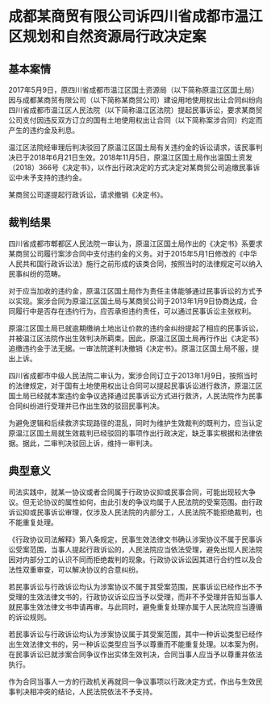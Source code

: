 # 成都某商贸有限公司诉四川省成都市温江区规划和自然资源局行政决定案



## 基本案情

2017年5月9日，原四川省成都市温江区国土资源局（以下简称原温江区国土局）因与成都某商贸有限公司（以下简称某商贸公司）建设用地使用权出让合同纠纷向四川省成都市温江区人民法院（以下简称温江区法院）提起民事诉讼，要求某商贸公司支付因违反双方订立的国有土地使用权出让合同（以下简称案涉合同）约定而产生的违约金及利息。

温江区法院经审理后判决驳回了原温江区国土局有关违约金的诉讼请求，该民事判决已于2018年6月21日生效。2018年11月5日，原温江区国土局作出温国土资发（2018）366号《决定书》，以作出行政决定的方式决定对某商贸公司追缴民事诉讼中未予支持的违约金。

某商贸公司遂提起行政诉讼，请求撤销《决定书》。

## 裁判结果

四川省成都市郫都区人民法院一审认为，原温江区国土局作出的《决定书》系要求某商贸公司履行案涉合同中支付违约金的义务。对于2015年5月1日修改的《中华人民共和国行政诉讼法》施行之前形成的该类合同，按照当时的法律规定可以纳入民事纠纷的范畴。

对于应当加收的违约金，原温江区国土局作为责任主体能够通过民事诉讼的方式予以实现。案涉合同为原温江区国土局与某商贸公司于2013年1月9日协商达成，合同履行中是否存在违约行为，应否承担违约责任，可以通过民事诉讼主张权利。

原温江区国土局已就逾期缴纳土地出让价款的违约金纠纷提起了相应的民事诉讼，并被温江区法院作出生效判决所羁束。因此，原温江区国土局再行作出《决定书》追缴违约金于法无据。一审法院遂判决撤销《决定书》。原温江区国土局不服，提出上诉。

四川省成都市中级人民法院二审认为，案涉合同订立于2013年1月9日，按照当时的法律规定，对于国有土地使用权出让合同可以提起民事诉讼进行救济，原温江区国土局已经就本案违约金争议选择通过民事诉讼方式进行救济，人民法院作为民事合同纠纷进行受理并已作出生效的驳回民事判决。

为避免逻辑和后续救济实现路径的混乱，同时为维护生效裁判的既判力，应当认定原温江区国土局就生效裁判已经驳回的事项作出行政决定，缺乏事实根据和法律依据。据此，二审判决驳回上诉，维持一审判决。

## 典型意义

司法实践中，就某一协议或者合同属于行政协议抑或民事合同，可能出现较大争议。但无论协议的属性如何，由此引发的争议均属于人民法院的受案范围。由行政诉讼抑或民事诉讼审理，仅涉及人民法院的内部分工，人民法院不能拒绝裁判，也不能重复处理。

《行政协议司法解释》第八条规定，民事生效法律文书确认涉案协议不属于民事诉讼受案范围，当事人提起行政诉讼的，人民法院应当依法受理，避免出现人民法院因对内部分工的认识不同而拒绝裁判的现象。行政协议诉讼因其进行合约性以及合法性双重审查，可以解决协议的合意纠纷。

若民事诉讼与行政诉讼均认为涉案协议不属于其受案范围，民事诉讼已经作出不予受理的生效法律文书的，行政协议诉讼应当予以受理，而非不予受理并告知当事人就民事生效法律文书申请再审。与此同时，避免重复处理亦属于人民法院应当遵循的诉讼规则。

若民事诉讼与行政诉讼均认为涉案协议属于其受案范围，其中一种诉讼类型已经作出生效法律文书的，另一种诉讼类型应当予以尊重而不能重复处理。以本案为例，在民事诉讼已就涉案合同争议作出实体生效判决，合同当事人应当予以尊重并依法执行。

作为合同当事人一方的行政机关再就同一争议事项以行政决定方式，作出与生效民事判决相冲突的结论，人民法院依法不予支持。